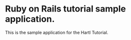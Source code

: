 # Ruby on Rails tutorial sample application.

This is the sample application for the Hartl Tutorial.
